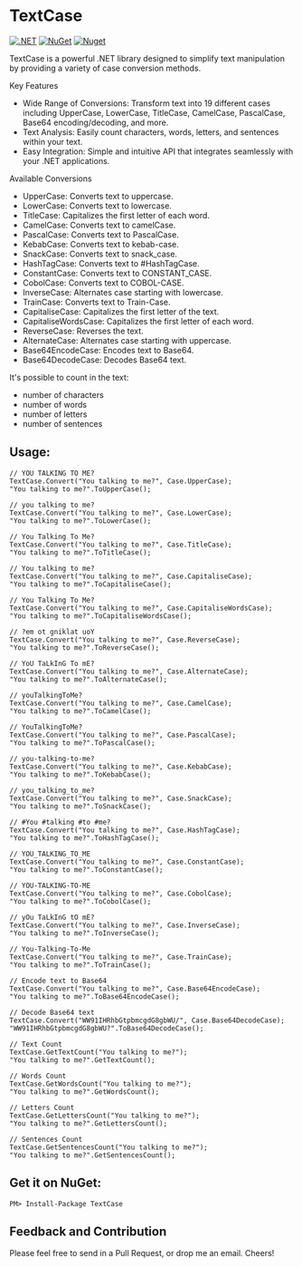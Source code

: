 # TextCase
[![.NET](https://github.com/ottorinobruni/TextCase/actions/workflows/textcase-tests.yml/badge.svg)](https://github.com/ottorinobruni/TextCase/actions/workflows/textcase-tests.yml)
[![NuGet](https://img.shields.io/nuget/v/TextCase.svg?style=flat-square)](https://www.nuget.org/packages/TextCase)
[![Nuget](https://img.shields.io/nuget/dt/TextCase)](https://www.nuget.org/packages/TextCase)

TextCase is a powerful .NET library designed to simplify text manipulation by providing a variety of case conversion methods.

Key Features
- Wide Range of Conversions: Transform text into 19 different cases including UpperCase, LowerCase, TitleCase, CamelCase, PascalCase, Base64 encoding/decoding, and more.
- Text Analysis: Easily count characters, words, letters, and sentences within your text.
- Easy Integration: Simple and intuitive API that integrates seamlessly with your .NET applications.

Available Conversions
- UpperCase: Converts text to uppercase.
- LowerCase: Converts text to lowercase.
- TitleCase: Capitalizes the first letter of each word.
- CamelCase: Converts text to camelCase.
- PascalCase: Converts text to PascalCase.
- KebabCase: Converts text to kebab-case.
- SnackCase: Converts text to snack_case.
- HashTagCase: Converts text to #HashTagCase.
- ConstantCase: Converts text to CONSTANT_CASE.
- CobolCase: Converts text to COBOL-CASE.
- InverseCase: Alternates case starting with lowercase.
- TrainCase: Converts text to Train-Case.
- CapitaliseCase: Capitalizes the first letter of the text.
- CapitaliseWordsCase: Capitalizes the first letter of each word.
- ReverseCase: Reverses the text.
- AlternateCase: Alternates case starting with uppercase.
- Base64EncodeCase: Encodes text to Base64.
- Base64DecodeCase: Decodes Base64 text.

It's possible to count in the text:
- number of characters
- number of words
- number of letters
- number of sentences

## Usage:

```cscharp
// YOU TALKING TO ME?
TextCase.Convert("You talking to me?", Case.UpperCase);
"You talking to me?".ToUpperCase();

// you talking to me?
TextCase.Convert("You talking to me?", Case.LowerCase);
"You talking to me?".ToLowerCase();

// You Talking To Me?
TextCase.Convert("You talking to me?", Case.TitleCase);
"You talking to me?".ToTitleCase();

// You talking to me?
TextCase.Convert("You talking to me?", Case.CapitaliseCase);   
"You talking to me?".ToCapitaliseCase();

// You Talking To Me?
TextCase.Convert("You talking to me?", Case.CapitaliseWordsCase); 
"You talking to me?".ToCapitaliseWordsCase();

// ?em ot gniklat uoY
TextCase.Convert("You talking to me?", Case.ReverseCase);         
"You talking to me?".ToReverseCase();

// YoU TaLkInG To mE?
TextCase.Convert("You talking to me?", Case.AlternateCase);       
"You talking to me?".ToAlternateCase();

// youTalkingToMe?
TextCase.Convert("You talking to me?", Case.CamelCase);           
"You talking to me?".ToCamelCase();

// YouTalkingToMe?
TextCase.Convert("You talking to me?", Case.PascalCase);          
"You talking to me?".ToPascalCase();

// you-talking-to-me?
TextCase.Convert("You talking to me?", Case.KebabCase);           
"You talking to me?".ToKebabCase();

// you_talking_to_me?
TextCase.Convert("You talking to me?", Case.SnackCase);           
"You talking to me?".ToSnackCase();

// #You #talking #to #me?
TextCase.Convert("You talking to me?", Case.HashTagCase);   
"You talking to me?".ToHashTagCase();

// YOU_TALKING_TO_ME
TextCase.Convert("You talking to me?", Case.ConstantCase);   
"You talking to me?".ToConstantCase();

// YOU-TALKING-TO-ME
TextCase.Convert("You talking to me?", Case.CobolCase);   
"You talking to me?".ToCobolCase();

// yOu TaLkInG tO mE?
TextCase.Convert("You talking to me?", Case.InverseCase);   
"You talking to me?".ToInverseCase();

// You-Talking-To-Me
TextCase.Convert("You talking to me?", Case.TrainCase);   
"You talking to me?".ToTrainCase();

// Encode text to Base64
TextCase.Convert("You talking to me?", Case.Base64EncodeCase);
"You talking to me?".ToBase64EncodeCase();

// Decode Base64 text
TextCase.Convert("WW91IHRhbGtpbmcgdG8gbWU/", Case.Base64DecodeCase);
"WW91IHRhbGtpbmcgdG8gbWU?".ToBase64DecodeCase();

// Text Count
TextCase.GetTextCount("You talking to me?");  
"You talking to me?".GetTextCount();  

// Words Count
TextCase.GetWordsCount("You talking to me?");
"You talking to me?".GetWordsCount();

// Letters Count
TextCase.GetLettersCount("You talking to me?");
"You talking to me?".GetLettersCount();

// Sentences Count
TextCase.GetSentencesCount("You talking to me?");
"You talking to me?".GetSentencesCount();

```

## Get it on NuGet:

```cscharp
PM> Install-Package TextCase
```

## Feedback and Contribution
Please feel free to send in a Pull Request, or drop me an email. Cheers!
